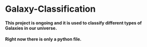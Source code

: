 # Galaxy-Classification

#### This project is ongoing and it is used to classify different types of Galaxies in our universe.
#### Right now there is only a python file.
